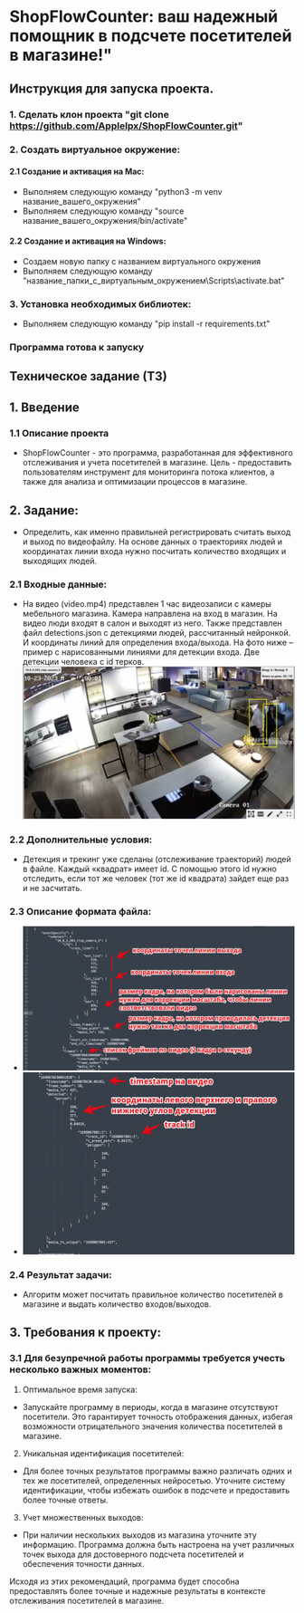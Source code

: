 # ShopFlowCounter: ваш надежный помощник в подсчете посетителей в магазине!"

## Инструкция для запуска проекта.

### 1. Сделать клон проекта "git clone https://github.com/AppleIpx/ShopFlowCounter.git"
### 2. Создать виртуальное окружение:
#### 2.1 Создание и активация на Mac:
- Выполняем следующую команду "python3 -m venv название_вашего_окружения"
- Выполняем следующую команду "source название_вашего_окружения/bin/activate"
#### 2.2 Создание и активация на Windows:
- Создаем новую папку с названием виртуального окружения
- Выполняем следующую команду "название_папки_с_виртуальным_окружением\Scripts\activate.bat"
### 3. Установка необходимых библиотек:
- Выполняем следующую команду "pip install -r requirements.txt"
### Программа готова к запуску

## Техническое задание (ТЗ)

## 1. Введение

### 1.1 Описание проекта

- ShopFlowCounter - это программа, разработанная для эффективного отслеживания и учета посетителей в магазине.
Цель - предоставить пользователям инструмент для мониторинга потока клиентов, а также для анализа и оптимизации процессов в магазине.

## 2. Задание:
- Определить, как именно правильней регистрировать считать выход и выход по видеофайлу.
На основе данных о траекториях людей и координатах линии входа нужно посчитать количество входящих и выходящих людей.

### 2.1 Входные данные: 
- На видео (video.mp4) представлен 1 час видеозаписи с камеры мебельного магазина. Камера направлена на вход в магазин. На видео люди входят в салон и выходят из него. 
Также представлен файл detections.json с детекциями людей, рассчитанный нейронкой. И координаты линий для определения входа/выхода.
На фото ниже – пример с нарисованными линиями для детекции входа. Две детекции человека с id терков.
![Пример изображения](public/camera_photo_example.jpg)

### 2.2 Дополнительные условия:
- Детекция и трекинг уже сделаны (отслеживание траекторий) людей в файле. Каждый «квадрат» имеет id.
С помощью этого id нужно отследить, если тот же человек (тот же id квадрата) зайдет еще раз и не засчитать.

### 2.3 Описание формата файла:
- ![Описание первой части](public/description_of_the_file_format_1.png)
- ![Описание второй части](public/description_of_the_file_format_2.png)

### 2.4 Результат задачи:
- Алгоритм может посчитать правильное количество посетителей в магазине и выдать количество входов/выходов.

## 3. Требования к проекту:

### 3.1 Для безупречной работы программы требуется учесть несколько важных моментов:

1. Оптимальное время запуска:
- Запускайте программу в периоды, когда в магазине отсутствуют посетители. Это гарантирует точность отображения данных, избегая возможности отрицательного значения количества посетителей в магазине.

2. Уникальная идентификация посетителей:
- Для более точных результатов программы важно различать одних и тех же посетителей, определенных нейросетью. Уточните систему идентификации, чтобы избежать ошибок в подсчете и предоставить более точные ответы.

3. Учет множественных выходов:
- При наличии нескольких выходов из магазина уточните эту информацию. Программа должна быть настроена на учет различных точек выхода для достоверного подсчета посетителей и обеспечения точности данных.

Исходя из этих рекомендаций, программа будет способна предоставлять более точные и надежные результаты в контексте отслеживания посетителей в магазине.










